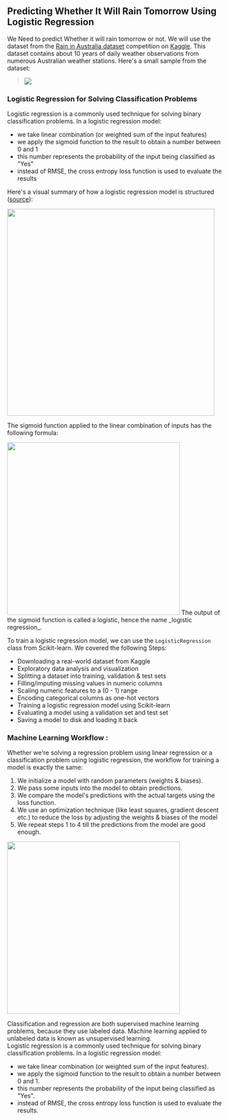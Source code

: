 ## Predicting Whether It Will Rain Tomorrow Using Logistic Regression

We Need to predict Whether it will rain tomorrow or not. We will use the dataset from the [Rain in Australia dataset](https://kaggle.com/jsphyg/weather-dataset-rattle-package) competition on [Kaggle](https://kaggle.com). This dataset contains about 10 years of daily weather observations from numerous Australian weather stations.
Here's a small sample from the dataset:
> 
> ![](https://i.imgur.com/5QNJvir.png)

### Logistic Regression for Solving Classification Problems

Logistic regression is a commonly used technique for solving binary classification problems. In a logistic regression model: 

- we take linear combination (or weighted sum of the input features) 
- we apply the sigmoid function to the result to obtain a number between 0 and 1
- this number represents the probability of the input being classified as "Yes"
- instead of RMSE, the cross entropy loss function is used to evaluate the results


Here's a visual summary of how a logistic regression model is structured ([source](http://datahacker.rs/005-pytorch-logistic-regression-in-pytorch/)):


<img src="https://i.imgur.com/YMaMo5D.png" width="480">

The sigmoid function applied to the linear combination of inputs has the following formula:

<img src="https://i.imgur.com/sAVwvZP.png" width="400">
The output of the sigmoid function is called a logistic, hence the name _logistic regression_.

To train a logistic regression model, we can use the `LogisticRegression` class from Scikit-learn. We covered the following Steps:

- Downloading a real-world dataset from Kaggle
- Exploratory data analysis and visualization
- Splitting a dataset into training, validation & test sets
- Filling/imputing missing values in numeric columns
- Scaling numeric features to a (0 - 1) range
- Encoding categorical columns as one-hot vectors
- Training a logistic regression model using Scikit-learn
- Evaluating a model using a validation set and test set
- Saving a model to disk and loading it back

### Machine Learning Workflow :

Whether we're solving a regression problem using linear regression or a classification problem using logistic regression, the workflow for training a model is exactly the same:

1. We initialize a model with random parameters (weights & biases).
2. We pass some inputs into the model to obtain predictions.
3. We compare the model's predictions with the actual targets using the loss function.  
4. We use an optimization technique (like least squares, gradient descent etc.) to reduce the loss by adjusting the weights & biases of the model
5. We repeat steps 1 to 4 till the predictions from the model are good enough.


<img src="https://www.deepnetts.com/blog/wp-content/uploads/2019/02/SupervisedLearning.png" width="400">


Classification and regression are both supervised machine learning problems, because they use labeled data. Machine learning applied to unlabeled data is known as unsupervised learning.  
Logistic regression is a commonly used technique for solving binary classification problems. In a logistic regression model: 

- we take linear combination (or weighted sum of the input features). 
- we apply the sigmoid function to the result to obtain a number between 0 and 1.
- this number represents the probability of the input being classified as "Yes".
- instead of RMSE, the cross entropy loss function is used to evaluate the results.  
